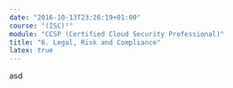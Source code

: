 ```yaml
---
date: "2016-10-13T23:26:19+01:00"
course: "(ISC)²"
module: "CCSP (Certified Cloud Security Professional)"
title: "6. Legal, Risk and Compliance"
latex: true
---
```

asd
